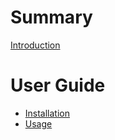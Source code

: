 # Summary

[Introduction](README.md)

# User Guide

- [Installation](installation.md)
- [Usage](usage.md)
